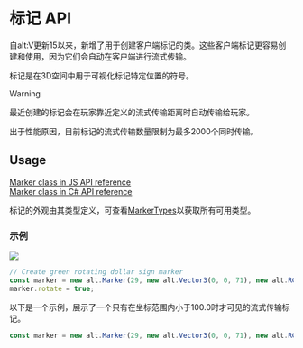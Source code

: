 # 标记 API

自alt:V更新15以来，新增了用于创建客户端标记的类。这些客户端标记更容易创建和使用，因为它们会自动在客户端进行流式传输。

标记是在3D空间中用于可视化标记特定位置的符号。

> [!WARNING]
> 最近创建的标记会在玩家靠近定义的流式传输距离时自动传输给玩家。
> 
> 出于性能原因，目前标记的流式传输数量限制为最多2000个同时传输。

## Usage

[Marker class in JS API reference](https://docs.altv.mp/js/api/alt-client.Marker.html)<br>
[Marker class in C# API reference](https://docs.altv.mp/cs/api/AltV.Net.Client.Elements.Entities.Marker.html)<br>

标记的外观由其类型定义，可查看[MarkerTypes](https://docs.altv.mp/js/api/alt-client.MarkerType.html)以获取所有可用类型。<br>

### 示例

<img src="https://i.imgur.com/UwdrKCf.gif">

```js
// Create green rotating dollar sign marker
const marker = new alt.Marker(29, new alt.Vector3(0, 0, 71), new alt.RGBA(0, 128, 0, 255));
marker.rotate = true;
```

以下是一个示例，展示了一个只有在坐标范围内小于100.0时才可见的流式传输标记。

```js
const marker = new alt.Marker(29, new alt.Vector3(0, 0, 71), new alt.RGBA(0, 128, 0, 255), true, 100.0);
```